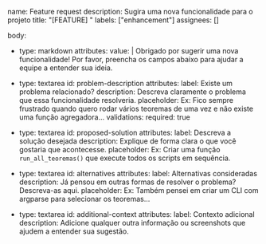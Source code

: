 name: Feature request
description: Sugira uma nova funcionalidade para o projeto
title: "[FEATURE] "
labels: ["enhancement"]
assignees: []

body:
  - type: markdown
    attributes:
      value: |
        Obrigado por sugerir uma nova funcionalidade! Por favor, preencha os campos abaixo para ajudar a equipe a entender sua ideia.

  - type: textarea
    id: problem-description
    attributes:
      label: Existe um problema relacionado?
      description: Descreva claramente o problema que essa funcionalidade resolveria.
      placeholder: Ex: Fico sempre frustrado quando quero rodar vários teoremas de uma vez e não existe uma função agregadora...
    validations:
      required: true

  - type: textarea
    id: proposed-solution
    attributes:
      label: Descreva a solução desejada
      description: Explique de forma clara o que você gostaria que acontecesse.
      placeholder: Ex: Criar uma função `run_all_teoremas()` que execute todos os scripts em sequência.

  - type: textarea
    id: alternatives
    attributes:
      label: Alternativas consideradas
      description: Já pensou em outras formas de resolver o problema? Descreva-as aqui.
      placeholder: Ex: Também pensei em criar um CLI com argparse para selecionar os teoremas...

  - type: textarea
    id: additional-context
    attributes:
      label: Contexto adicional
      description: Adicione qualquer outra informação ou screenshots que ajudem a entender sua sugestão.
